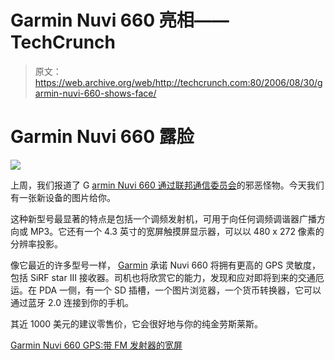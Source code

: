 # Garmin Nuvi 660 亮相——TechCrunch

> 原文：<https://web.archive.org/web/http://techcrunch.com:80/2006/08/30/garmin-nuvi-660-shows-face/>

# Garmin Nuvi 660 露脸

![](img/c3731718e307ab8388174898e34b46bd.png)

上周，我们报道了 G [armin Nuvi 660 通过联邦通信委员会](https://web.archive.org/web/20191109081117/http://crunchgear.com/2006/08/22/garmin-nuvi-660-gets-fcced/)的邪恶怪物。今天我们有一张新设备的图片给你。

这种新型号最显著的特点是包括一个调频发射机，可用于向任何调频调谐器广播方向或 MP3。它还有一个 4.3 英寸的宽屏触摸屏显示器，可以以 480 x 272 像素的分辨率投影。

像它最近的许多型号一样， [Garmin](https://web.archive.org/web/20191109081117/https://crunchbase.com/organization/garmin) 承诺 Nuvi 660 将拥有更高的 GPS 灵敏度，包括 SiRF star III 接收器。司机也将欣赏它的能力，发现和应对即将到来的交通厄运。在 PDA 一侧，有一个 SD 插槽，一个图片浏览器，一个货币转换器，它可以通过蓝牙 2.0 连接到你的手机。

其近 1000 美元的建议零售价，它会很好地与你的纯金劳斯莱斯。

[Garmin Nuvi 660 GPS:带 FM 发射器的宽屏](https://web.archive.org/web/20191109081117/http://gizmodo.com/gadgets/gadgets/garmin-nuvi-660-gps-widescreen-with-a-fm-transmitter-197535.php)